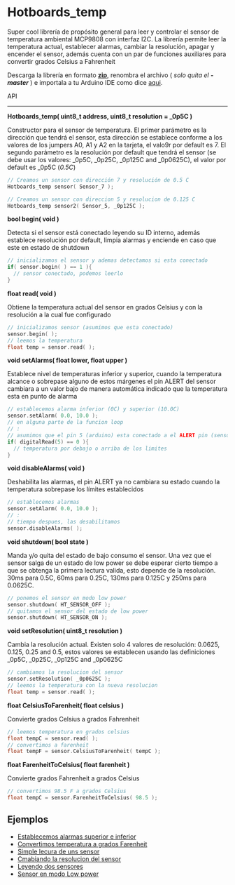 Hotboards_temp
================


Super cool librería de propósito general para leer y controlar el sensor de temperatura ambiental MCP9808 con interfaz I2C. La librería permite leer la temperatura actual, establecer alarmas, cambiar la resolución, apagar y encender el sensor, además cuenta con un par de funciones auxiliares para convertir grados Celsius a Fahrenheit

Descarga la librería en formato  [**zip**](https://github.com/Hotboards/Hotboards_temp/archive/master.zip), renombra el archivo ( _solo quita el **-master**_ ) e importala a tu Arduino IDE como dice [aqui](http://developer.mbed.org/cookbook/Working-with-Libraries).



API

---


**Hotboards_temp( uint8_t address, uint8_t resolution = _0p5C )**

Constructor para el sensor de temperatura. El primer parámetro es la dirección que tendrá el sensor, esta dirección se establece conforme a los valores de los jumpers A0, A1 y A2 en la tarjeta, el valo9r por default es 7. 
El segundo parámetro es la resolución por default que tendrá el sensor (se debe usar los valores: _0p5C, _0p25C, _0p125C and _0p0625C), el valor por default es _0p5C (_0.5C_)

```cpp
// Creamos un sensor con dirección 7 y resolución de 0.5 C
Hotboards_temp sensor( Sensor_7 );

// Creamos un sensor con direccion 5 y resolucion de 0.125 C
Hotboards_temp sensor2( Sensor_5, _0p125C );
```


**bool begin( void )**

Detecta si el sensor está conectado leyendo su ID interno, además establece resolución por default, limpia alarmas y enciende en caso que este en estado de shutdown

```cpp
// inicializamos el sensor y ademas detectamos si esta conectado
if( sensor.begin( ) == 1 ){
  // sensor conectado, podemos leerlo
}
```

**float read( void )**

Obtiene la temperatura actual del sensor en grados Celsius y con la resolución a la cual fue configurado

```cpp
// inicializamos sensor (asumimos que esta conectado)
sensor.begin( );
// leemos la temperatura
float temp = sensor.read( );
```

**void setAlarms( float lower, float upper )**

Establece nivel de temperaturas inferior y superior, cuando la temperatura alcance o sobrepase alguno de estos márgenes el pin ALERT del sensor cambiara a un valor bajo de manera automática indicado que la temperatura esta en punto de alarma

```cpp
// establecemos alarma inferior (0C) y superior (10.0C)
sensor.setAlarm( 0.0, 10.0 );
// en alguna parte de la funcion loop
// :
// asumimos que el pin 5 (arduino) esta conectado a el ALERT pin (sensor)
if( digitalRead(5) == 0 ){
  // temperatura por debajo o arriba de los limites
}
```

**void disableAlarms( void )**

Deshabilita las alarmas, el pin ALERT ya no cambiara su estado cuando la temperatura sobrepase los límites establecidos

```cpp
// establecemos alarmas
sensor.setAlarm( 0.0, 10.0 );
// :
// tiempo despues, las desabilitamos
sensor.disableAlarms( );
```

**void shutdown( bool state )**

Manda y/o quita del estado de bajo consumo el sensor. Una vez que el sensor salga de un estado de low power se debe esperar cierto tiempo a que se obtenga la primera lectura valida, esto depende de la resolución. 30ms para 0.5C, 60ms para 0.25C, 130ms para 0.125C y 250ms para 0.0625C.

```cpp
// ponemos el sensor en modo low power
sensor.shutdown( HT_SENSOR_OFF );
// quitamos el sensor del estado de low power
sensor.shutdown( HT_SENSOR_ON );
```

**void setResolution( uint8_t resolution )**

Cambia la resolución actual. Existen solo 4 valores de resolución: 0.0625, 0.125, 0.25 and 0.5, estos valores se establecen usando las definiciones _0p5C, _0p25C, _0p125C and _0p0625C

```cpp
// cambiamos la resolucion del sensor
sensor.setResolution( _0p0625C );
// leemos la temperatura con la nueva resolucion
float temp = sensor.read( );
```

**float CelsiusToFarenheit( float celsius )**

Convierte grados Celsius a grados Fahrenheit

```cpp
// leemos temperatura en grados celsius
float tempC = sensor.read( );
// convertimos a farenheit
float tempF = sensor.CelsiusToFarenheit( tempC );
```

**float FarenheitToCelsius( float farenheit )**

Convierte grados Fahrenheit a grados Celsius

```cpp
// convertimos 98.5 F a grados Celsius
float tempC = sensor.FarenheitToCelsius( 98.5 );
```

Ejemplos
--------

- [Establecemos alarmas superior e inferior](https://github.com/Hotboards/Hotboards_temp/tree/master/examples/alarms/alarms.ino)
- [Convertimos temperatura a grados Farenheit](https://github.com/Hotboards/Hotboards_temp/tree/master/examples/farenheit/farenheit.ino)
- [Simple lecura de uns sensor](https://github.com/Hotboards/Hotboards_temp/tree/master/examples/read/read.ino)
- [Cmabiando la resolucion del sensor](https://github.com/Hotboards/Hotboards_temp/tree/master/examples/resolution/resolution.ino)
- [Leyendo dos sensores](https://github.com/Hotboards/Hotboards_temp/tree/master/examples/sensors/sensors.ino)
- [Sensor en modo Low power](https://github.com/Hotboards/Hotboards_temp/tree/master/examples/shutdown/shutdown.ino)
